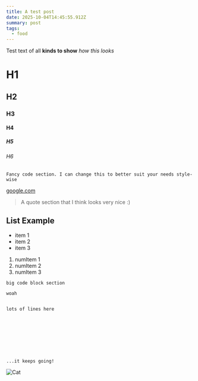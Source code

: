 ```yaml
---
title: A test post
date: 2025-10-04T14:45:55.912Z
summary: post
tags:
  - food
---
```

Test text of all **kinds to show** *how this looks*

# **H1**

## H2

### H3

#### H4

##### H5

###### H6

`Fancy code section. I can change this to better suit your needs style-wise`

[google.com](google.com)

> A quote section that I think looks very nice :)

## List Example

* item 1
* item 2
* item 3

1. numItem 1
2. numItem 2
3. numItem 3

```
big code block section

woah


lots of lines here









...it keeps going!
```

![Cat](/src/assets/img/1177px-cat_august_2010-4.jpg "Cat")